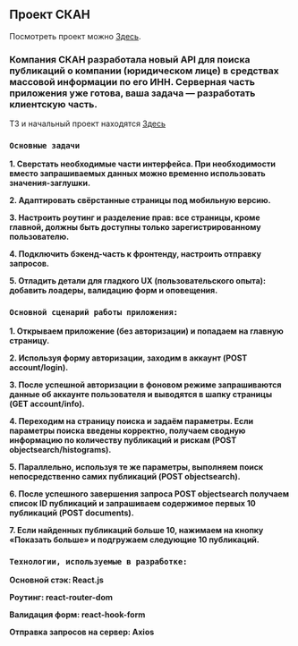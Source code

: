 ## Проект СКАН

Посмотреть проект можно [Здесь](https://kivavlad.github.io/Scan-service/).

### Компания СКАН разработала новый API для поиска публикаций о компании (юридическом лице) в средствах массовой информации по его ИНН. Серверная часть приложения уже готова, ваша задача — разработать клиентскую часть.
ТЗ и начальный проект находятся [Здесь](https://9qr.de/n8fZl4)

### `Основные задачи`

**1. Сверстать необходимые части интерфейса. При необходимости вместо запрашиваемых данных можно временно использовать значения-заглушки.**

**2. Адаптировать свёрстанные страницы под мобильную версию.**

**3. Настроить роутинг и разделение прав: все страницы, кроме главной, должны быть доступны только зарегистрированному пользователю.**

**4. Подключить бэкенд-часть к фронтенду, настроить отправку запросов.**

**5. Отладить детали для гладкого UX (пользовательского опыта): добавить лоадеры, валидацию форм и оповещения.**


### `Основной сценарий работы приложения:`

**1. Открываем приложение (без авторизации) и попадаем на главную страницу.**

**2. Используя форму авторизации, заходим в аккаунт (POST account/login).**

**3. После успешной авторизации в фоновом режиме запрашиваются данные об аккаунте пользователя и выводятся в шапку страницы (GET account/info).**

**4. Переходим на страницу поиска и задаём параметры. Если параметры поиска введены корректно, получаем сводную информацию по количеству публикаций и рискам (POST objectsearch/histograms).**

**5. Параллельно, используя те же параметры, выполняем поиск непосредственно самих публикаций (POST objectsearch).**

**6. После успешного завершения запроса POST objectsearch получаем список ID публикаций и запрашиваем содержимое первых 10 публикаций (POST documents).**

**7. Если найденных публикаций больше 10, нажимаем на кнопку «Показать больше» и подгружаем следующие 10 публикаций.**


### `Технологии, используемые в разработке:`

**Основной стэк: React.js**

**Роутинг: react-router-dom**

**Валидация форм: react-hook-form**

**Отправка запросов на сервер: Axios**
